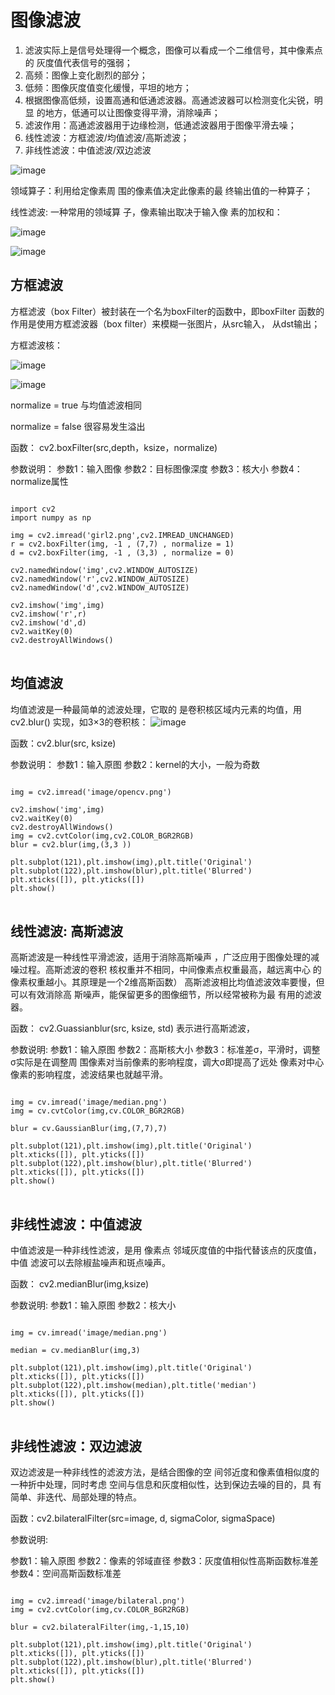# 图像滤波

1. 滤波实际上是信号处理得一个概念，图像可以看成一个二维信号，其中像素点的 灰度值代表信号的强弱；
2. 高频：图像上变化剧烈的部分；
3. 低频：图像灰度值变化缓慢，平坦的地方；
4. 根据图像高低频，设置高通和低通滤波器。高通滤波器可以检测变化尖锐，明显 的地方，低通可以让图像变得平滑，消除噪声；
5. 滤波作用：高通滤波器用于边缘检测，低通滤波器用于图像平滑去噪；
6. 线性滤波：方框滤波/均值滤波/高斯滤波；
7. 非线性滤波：中值滤波/双边滤波

![image](https://github.com/xiaoxingchen505/Computer_Vision_Basics/blob/master/images/lvbo.png)

领域算子：利用给定像素周 围的像素值决定此像素的最 终输出值的一种算子； 

线性滤波: 一种常用的领域算 子，像素输出取决于输入像 素的加权和：

![image](https://github.com/xiaoxingchen505/Computer_Vision_Basics/blob/master/images/xianxinglvbo.png)

![image](https://github.com/xiaoxingchen505/Computer_Vision_Basics/blob/master/images/xianxinglvbo2.png)


## 方框滤波

方框滤波（box Filter）被封装在一个名为boxFilter的函数中，即boxFilter 函数的作用是使用方框滤波器（box filter）来模糊一张图片，从src输入， 从dst输出； 

方框滤波核：

![image](https://github.com/xiaoxingchen505/Computer_Vision_Basics/blob/master/images/boxfilter1.png)

![image](https://github.com/xiaoxingchen505/Computer_Vision_Basics/blob/master/images/boxfilter2.png)


normalize = true 与均值滤波相同 

normalize = false 很容易发生溢出


函数： cv2.boxFilter(src,depth，ksize，normalize) 

参数说明： 
参数1：输入图像 
参数2：目标图像深度 
参数3：核大小 
参数4：normalize属性

<pre>
<code>
import cv2
import numpy as np

img = cv2.imread('girl2.png',cv2.IMREAD_UNCHANGED)
r = cv2.boxFilter(img, -1 , (7,7) , normalize = 1)
d = cv2.boxFilter(img, -1 , (3,3) , normalize = 0)

cv2.namedWindow('img',cv2.WINDOW_AUTOSIZE)
cv2.namedWindow('r',cv2.WINDOW_AUTOSIZE)
cv2.namedWindow('d',cv2.WINDOW_AUTOSIZE)

cv2.imshow('img',img)
cv2.imshow('r',r)
cv2.imshow('d',d)
cv2.waitKey(0)
cv2.destroyAllWindows()
</code>
</pre>


## 均值滤波

均值滤波是一种最简单的滤波处理，它取的 是卷积核区域内元素的均值，用cv2.blur() 实现，如3×3的卷积核：
![image](https://github.com/xiaoxingchen505/Computer_Vision_Basics/blob/master/images/avgfilter.png)


函数：cv2.blur(src, ksize) 

参数说明： 
参数1：输入原图 
参数2：kernel的大小，一般为奇数

<pre>
<code>
img = cv2.imread('image/opencv.png')

cv2.imshow('img',img)
cv2.waitKey(0)
cv2.destroyAllWindows()
img = cv2.cvtColor(img,cv2.COLOR_BGR2RGB)
blur = cv2.blur(img,(3,3 ))

plt.subplot(121),plt.imshow(img),plt.title('Original')
plt.subplot(122),plt.imshow(blur),plt.title('Blurred')
plt.xticks([]), plt.yticks([])
plt.show()
</code>
</pre>


## 线性滤波: 高斯滤波

高斯滤波是一种线性平滑滤波，适用于消除高斯噪声 ，广泛应用于图像处理的减噪过程。高斯滤波的卷积 核权重并不相同，中间像素点权重最高，越远离中心 的像素权重越小。其原理是一个2维高斯函数）
高斯滤波相比均值滤波效率要慢，但可以有效消除高 斯噪声，能保留更多的图像细节，所以经常被称为最 有用的滤波器。


函数： cv2.Guassianblur(src, ksize, std) 表示进行高斯滤波， 

参数说明: 
参数1：输入原图 
参数2：高斯核大小 
参数3：标准差σ，平滑时，调整σ实际是在调整周 围像素对当前像素的影响程度，调大σ即提高了远处 像素对中心像素的影响程度，滤波结果也就越平滑。


<pre>
<code>
img = cv.imread('image/median.png')
img = cv.cvtColor(img,cv.COLOR_BGR2RGB)

blur = cv.GaussianBlur(img,(7,7),7)

plt.subplot(121),plt.imshow(img),plt.title('Original')
plt.xticks([]), plt.yticks([])
plt.subplot(122),plt.imshow(blur),plt.title('Blurred')
plt.xticks([]), plt.yticks([])
plt.show()
</code>
</pre>



## 非线性滤波：中值滤波


中值滤波是一种非线性滤波，是用 像素点 邻域灰度值的中指代替该点的灰度值，中值 滤波可以去除椒盐噪声和斑点噪声。 

函数： cv2.medianBlur(img,ksize) 

参数说明: 
参数1：输入原图 
参数2：核大小


<pre>
<code>
img = cv.imread('image/median.png')

median = cv.medianBlur(img,3)

plt.subplot(121),plt.imshow(img),plt.title('Original')
plt.xticks([]), plt.yticks([])
plt.subplot(122),plt.imshow(median),plt.title('median')
plt.xticks([]), plt.yticks([])
plt.show()
</code>
</pre>


## 非线性滤波：双边滤波
双边滤波是一种非线性的滤波方法，是结合图像的空 间邻近度和像素值相似度的一种折中处理，同时考虑 空间与信息和灰度相似性，达到保边去噪的目的，具 有简单、非迭代、局部处理的特点。 

函数：cv2.bilateralFilter(src=image, d, sigmaColor, sigmaSpace) 

参数说明: 

参数1：输入原图 
参数2：像素的邻域直径 
参数3：灰度值相似性高斯函数标准差 
参数4：空间高斯函数标准差


<pre>
<code>
img = cv2.imread('image/bilateral.png')
img = cv2.cvtColor(img,cv.COLOR_BGR2RGB)

blur = cv2.bilateralFilter(img,-1,15,10)

plt.subplot(121),plt.imshow(img),plt.title('Original')
plt.xticks([]), plt.yticks([])
plt.subplot(122),plt.imshow(blur),plt.title('Blurred')
plt.xticks([]), plt.yticks([])
plt.show()
</code>
</pre>

